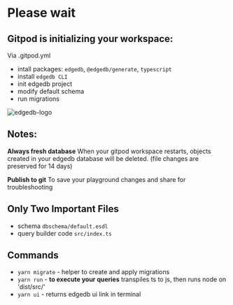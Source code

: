 # Please wait 

## Gitpod is initializing your workspace:
Via .gitpod.yml
- intall packages: `edgedb`, `@edgedb/generate`, `typescript`
- install `edgedb CLI`
- init edgedb project
- modify default schema
- run migrations


<img src='https://cdn.discordapp.com/icons/841451783728529451/82823a7a280d5ee5adc911a0f0708354.webp?size=64' alt='edgedb-logo' />

## Notes:
**Always fresh database** When your gitpod workspace restarts, objects created in your edgedb database will be deleted. (file changes are preserved for 14 days)

**Publish to git** To save your playground changes and share for troubleshooting
## Only Two Important Files
- schema `dbschema/default.esdl`
- query builder code `src/index.ts` 

## Commands
- `yarn migrate` - helper to create and apply migrations
- `yarn run` - **to execute your queries** transpiles ts to js, then runs node on 'dist/src/'
- `yarn ui` - returns edgedb ui link in terminal




